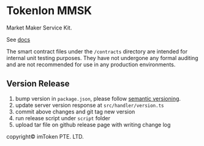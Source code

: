 # Tokenlon MMSK

Market Maker Service Kit.

See [docs](/docs/index.md)

The smart contract files under the `/contracts` directory are intended for internal unit testing purposes. They have not undergone any formal auditing and are not recommended for use in any production environments.

## Version Release

1. bump version in `package.json`, please follow [semantic versioning](https://semver.org/).
2. update server version response at `src/handler/version.ts`
3. commit above changes and git tag new version
4. run release script under `script` folder
5. upload tar file on github release page with writing change log

copyright© imToken PTE. LTD.
